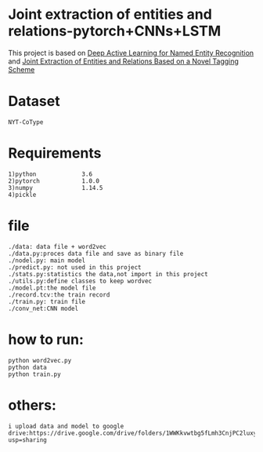 # Joint extraction of entities and relations-pytorch+CNNs+LSTM
This project is based on [Deep Active Learning for Named Entity Recognition](https://arxiv.org/abs/1707.05928)  
and [Joint Extraction of Entities and Relations Based on a Novel Tagging Scheme](https://arxiv.org/abs/1706.05075)
    

# Dataset


    NYT-CoType
    
# Requirements

    1)python             3.6
    2)pytorch            1.0.0
    3)numpy              1.14.5
    4)pickle

# file

    ./data: data file + word2vec
    ./data.py:proces data file and save as binary file
    ./nodel.py: main model
    ./predict.py: not used in this project
    ./stats.py:statistics the data,not import in this project
    ./utils.py:define classes to keep wordvec
    ./model.pt:the model file
    ./record.tcv:the train record
    ./train.py: train file
    ./conv_net:CNN model

# how to run:

    python word2vec.py
    python data
    python train.py

# others:
    
    i upload data and model to google drive:https://drive.google.com/drive/folders/1WWKkvwtbg5fLmh3CnjPC2luxyHooyvmR?usp=sharing


